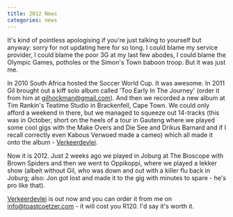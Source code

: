 ```yaml
---
title: 2012 News
categories: news
---
```


It's kind of pointless apologising if you're just talking to yourself but anyway: sorry for not updating here for so long. I could blame my service provider, I could blame the poor 3G at my last few abodes, I could blame the Olympic Games, potholes or the Simon's Town baboon troop. But it was just me.

In 2010 South Africa hosted the Soccer World Cup. It was awesome. In 2011 Gil brought out a kiff solo album called 'Too Early In The Journey' (order it from him at <gilhockman@gmail.com>). And then we recorded a new album at Tim Rankin's Teatime Studio in Brackenfell, Cape Town. We could only afford a weekend in there, but we managed to squeeze out 14-tracks (this was in October, short on the heels of a tour in Gauteng where we played some cool gigs with the Make Overs and Die See and Drikus Barnard and if I recall correctly even Kabous Verwoed made a cameo) which all made it onto the album - <a href="{% link _music/verkeerdevlei/index.md %}">Verkeerdevlei</a>.

Now it is 2012. Just 2 weeks ago we played in Joburg at The Bioscope with Brown Spiders and then we went to Oppikoppi, where we played a lekker show (albeit without Gil, who was down and out with a killer flu back in Joburg; also: Jon got lost and made it to the gig with minutes to spare - he's pro like that).

<a href="{% link _music/verkeerdevlei/index.md %}">Verkeerdevlei</a> is out now and you can order it from me on <info@toastcoetzer.com> - it will cost you R120. I'd say it's worth it.
